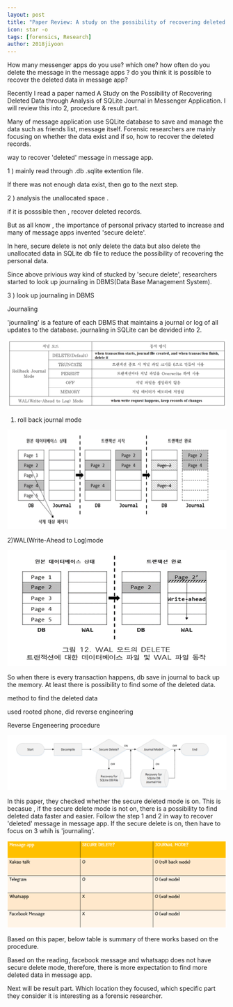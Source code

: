 ```yaml
---
layout: post
title: "Paper Review: A study on the possibility of recovering deleted data through analysis of sqlite journal in messenger application"
icon: star -o
tags: [forensics, Research]
author: 2018jiyoon
---
```



How many messenger apps do you use? which one? how often do you delete the message in the message apps ? 
do you think it is possible to recover the deleted data in message app?


Recently I read a paper named A Study on the Possibility of Recovering Deleted Data through Analysis of SQLite Journal in Messenger Application. 
I will review this into 2, procedure & result part.


Many of message application use SQLite database to save and manage the data such as friends list, message itself.
Forensic researchers are mainly focusing on whether the data exist and if so, how to recover the deleted records. 


way to recover 'deleted' message in message app.


1 ) mainly read through .db .sqlite extention file.

If there was not enough data exist, then go to the next step.


2 ) analysis the unallocated space .

if it is posssible then , recover deleted records.


But as all know , the importance of personal privacy started to increase and many of message apps invented 'secure delete'.


In here, secure delete is not only delete the data but also delete the unallocated data in SQLite db file to reduce the possibility of recovering the personal data.


Since above privious way kind of stucked by 'secure delete', researchers started to look up journaling in DBMS(Data Base Management System).


3 ) look up journaling in DBMS


Journaling

'journaling' is a feature of each DBMS that maintains a journal or log of all updates to the database.
journaling in SQLite can be devided into 2.

<img src="/img/news/1111111111.png"/>

1) roll back journal mode 

<img src="/img/news/2222222.png"/>

2)WAL(Write-Ahead to Log)mode

<img src="/img/news/333333333.png"/>

So when there is every transaction happens, db save in journal to back up the memory. At least there is possibility to find some of the deleted data.  


method to find the deleted data


used rooted phone, did reverse engineering


Reverse Engeneering procedure

<img src="/img/news/4444444.png"/>

In this paper, they checked whether the secure deleted mode is on. 
This is becasue , if the secure delete mode is not on, there is a possibility to find deleted data faster and easier. 
Follow the step 1 and 2 in way to recover 'deleted' message in message app. 
If the secure delete is on, then have to focus on 3 whih is 'journaling'. 


<img src="/img/news/55555.png"/>

Based on this paper, below table is summary of there works based on the procedure.


Based on the reading, facebook message and whatsapp does not have secure delete mode, therefore, there is more expectation to find more deleted data in message app.   



Next will be result part. Which location they focused, which specific part they consider it is interesting as a forensic researcher.

﻿
